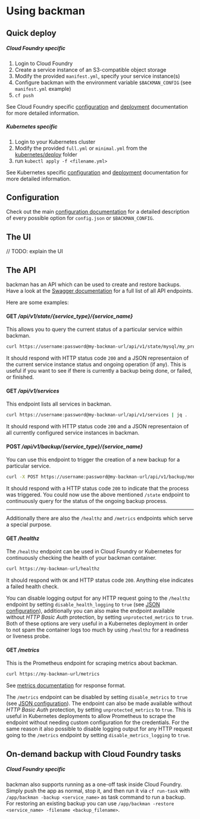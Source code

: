 # Using backman

## Quick deploy

##### Cloud Foundry specific
1. Login to Cloud Foundry
2. Create a service instance of an S3-compatible object storage
3. Modify the provided `manifest.yml`, specify your service instance(s)
4. Configure backman with the environment variable `$BACKMAN_CONFIG` (see `manifest.yml` example)
5. `cf push`

See Cloud Foundry specific [configuration](/docs/cloudfoundry/configuration.md) and [deployment](/docs/cloudfoundry/deployment.md) documentation for more detailed information.

##### Kubernetes specific

1. Login to your Kubernetes cluster
2. Modify the provided `full.yml` or `minimal.yml` from the [kubernetes/deploy](/kubernetes/deploy) folder
4. run `kubectl apply -f <filename.yml>`

See Kubernetes specific [configuration](/docs/kubernetes/configuration.md) and [deployment](/docs/kubernetes/deployment.md) documentation for more detailed information.

## Configuration

Check out the main [configuration documentation](/docs/configuration.md) for a detailed description of every possible option for `config.json` or `$BACKMAN_CONFIG`.

## The UI

// TODO: explain the UI

## The API

backman has an API which can be used to create and restore backups.
Have a look at the [Swagger documentation](https://petstore.swagger.io/?url=https://raw.githubusercontent.com/swisscom/backman/master/swagger.yml) for a full list of all API endpoints.

Here are some examples:

#### GET */api/v1/state/{service_type}/{service_name}*

This allows you to query the current status of a particular service within backman.
```bash
curl https://username:password@my-backman-url/api/v1/state/mysql/my_production_db | jq .
```
It should respond with HTTP status code `200` and a JSON representaion of the current service instance status and ongoing operation (if any). This is useful if you want to see if there is currently a backup being done, or failed, or finished.

#### GET */api/v1/services*

This endpoint lists all services in backman.
```bash
curl https://username:password@my-backman-url/api/v1/services | jq .
```
It should respond with HTTP status code `200` and a JSON representaion of all currently configured service instances in backman.

#### POST */api/v1/backup/{service_type}/{service_name}*

You can use this endpoint to trigger the creation of a new backup for a particular service.
```bash
curl -X POST https://username:password@my-backman-url/api/v1/backup/mongodb/my_document_db
```
It should respond with a HTTP status code `200` to indicate that the process was triggered. You could now use the above mentioned `/state` endpoint to continuously query for the status of the ongoing backup process.

---

Additionally there are also the `/healthz` and `/metrics` endpoints which serve a special purpose.

#### GET */healthz*

The `/healthz` endpoint can be used in Cloud Foundry or Kubernetes for continuously checking the health of your backman container.
```bash
curl https://my-backman-url/healthz
```
It should respond with `OK` and HTTP status code `200`. Anything else indicates a failed health check.

You can disable logging output for any HTTP request going to the `/healthz` endpoint by setting `disable_health_logging` to `true` (see [JSON configuration](/docs/configuration.md#json-properties)), additionally you can also make the endpoint available without *HTTP Basic Auth* protection, by setting `unprotected_metrics` to `true`. Both of these options are very useful in a Kubernetes deployment in order to not spam the container logs too much by using `/healthz` for a readiness or liveness probe.

#### GET */metrics*

This is the Prometheus endpoint for scraping metrics about backman.
```bash
curl https://my-backman-url/metrics
```
See [metrics documentation](/docs/metrics.md) for response format.

The `/metrics` endpoint can be disabled by setting `disable_metrics` to `true` (see [JSON configuration](/docs/configuration.md#json-properties)).
The endpoint can also be made available without *HTTP Basic Auth* protection, by setting `unprotected_metrics` to `true`. This is useful in Kubernetes deployments to allow Prometheus to scrape the endpoint without needing custom configuration for the credentials. For the same reason it also possible to disable logging output for any HTTP request going to the `/metrics` endpoint by setting `disable_metrics_logging` to `true`.

## On-demand backup with Cloud Foundry tasks

##### Cloud Foundry specific
backman also supports running as a one-off task inside Cloud Foundry. Simply push the app as normal, stop it, and then run it via `cf run-task` with `/app/backman -backup <service_name>` as task command to run a backup. For restoring an existing backup you can use `/app/backman -restore <service_name> -filename <backup_filename>`.
